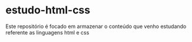 # estudo-html-css
Este repositório é focado em armazenar o conteúdo que venho estudando referente as linguagens html e css
